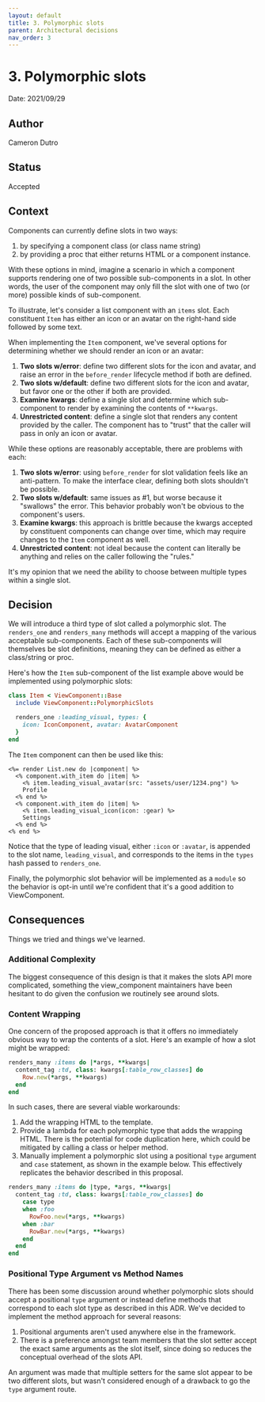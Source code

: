 ```yaml
---
layout: default
title: 3. Polymorphic slots
parent: Architectural decisions
nav_order: 3
---
```


# 3. Polymorphic slots

Date: 2021/09/29

## Author

Cameron Dutro

## Status

Accepted

## Context

Components can currently define slots in two ways:

1. by specifying a component class (or class name string)
1. by providing a proc that either returns HTML or a component instance.

With these options in mind, imagine a scenario in which a component supports rendering one of two possible sub-components in a slot. In other words, the user of the component may only fill the slot with one of two (or more) possible kinds of sub-component.

To illustrate, let's consider a list component with an `items` slot. Each constituent `Item` has either an icon or an avatar on the right-hand side followed by some text.

When implementing the `Item` component, we've several options for determining whether we should render an icon or an avatar:

1. **Two slots w/error**: define two different slots for the icon and avatar, and raise an error in the `before_render` lifecycle method if both are defined.
1. **Two slots w/default**: define two different slots for the icon and avatar, but favor one or the other if both are provided.
1. **Examine kwargs**: define a single slot and determine which sub-component to render by examining the contents of `**kwargs`.
1. **Unrestricted content**: define a single slot that renders any content provided by the caller. The component has to "trust" that the caller will pass in only an icon or avatar.

While these options are reasonably acceptable, there are problems with each:

1. **Two slots w/error**: using `before_render` for slot validation feels like an anti-pattern. To make the interface clear, defining both slots shouldn't be possible.
1. **Two slots w/default**: same issues as #1, but worse because it "swallows" the error. This behavior probably won't be obvious to the component's users.
1. **Examine kwargs**: this approach is brittle because the kwargs accepted by constituent components can change over time, which may require changes to the `Item` component as well.
1. **Unrestricted content**: not ideal because the content can literally be anything and relies on the caller following the "rules."

It's my opinion that we need the ability to choose between multiple types within a single slot.

## Decision

We will introduce a third type of slot called a polymorphic slot. The `renders_one` and `renders_many` methods will accept a mapping of the various acceptable sub-components. Each of these sub-components will themselves be slot definitions, meaning they can be defined as either a class/string or proc.

Here's how the `Item` sub-component of the list example above would be implemented using polymorphic slots:

```ruby
class Item < ViewComponent::Base
  include ViewComponent::PolymorphicSlots

  renders_one :leading_visual, types: {
    icon: IconComponent, avatar: AvatarComponent
  }
end
```

The `Item` component can then be used like this:

```html+erb
<%= render List.new do |component| %>
  <% component.with_item do |item| %>
    <% item.leading_visual_avatar(src: "assets/user/1234.png") %>
    Profile
  <% end %>
  <% component.with_item do |item| %>
    <% item.leading_visual_icon(icon: :gear) %>
    Settings
  <% end %>
<% end %>
```

Notice that the type of leading visual, either `:icon` or `:avatar`, is appended to the slot name, `leading_visual`, and corresponds to the items in the `types` hash passed to `renders_one`.

Finally, the polymorphic slot behavior will be implemented as a `module` so the behavior is opt-in until we're confident that it's a good addition to ViewComponent.

## Consequences

Things we tried and things we've learned.

### Additional Complexity

The biggest consequence of this design is that it makes the slots API more complicated, something the view_component maintainers have been hesitant to do given the confusion we routinely see around slots.

### Content Wrapping

One concern of the proposed approach is that it offers no immediately obvious way to wrap the contents of a slot. Here's an example of how a slot might be wrapped:

```ruby
renders_many :items do |*args, **kwargs|
  content_tag :td, class: kwargs[:table_row_classes] do
    Row.new(*args, **kwargs)
  end
end
```

In such cases, there are several viable workarounds:

1. Add the wrapping HTML to the template.
1. Provide a lambda for each polymorphic type that adds the wrapping HTML. There is the potential for code duplication here, which could be mitigated by calling a class or helper method.
1. Manually implement a polymorphic slot using a positional `type` argument and `case` statement, as shown in the example below. This effectively replicates the behavior described in this proposal.

```ruby
renders_many :items do |type, *args, **kwargs|
  content_tag :td, class: kwargs[:table_row_classes] do
    case type
    when :foo
      RowFoo.new(*args, **kwargs)
    when :bar
      RowBar.new(*args, **kwargs)
    end
  end
end
```

### Positional Type Argument vs Method Names

There has been some discussion around whether polymorphic slots should accept a positional `type` argument or instead define methods that correspond to each slot type as described in this ADR. We've decided to implement the method approach for several reasons:

1. Positional arguments aren't used anywhere else in the framework.
2. There is a preference amongst team members that the slot setter accept the exact same arguments as the slot itself, since doing so reduces the conceptual overhead of the slots API.

An argument was made that multiple setters for the same slot appear to be two different slots, but wasn't considered enough of a drawback to go the `type` argument route.
